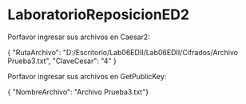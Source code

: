 # LaboratorioReposicionED2

Porfavor ingresar sus archivos en Caesar2:

{ "RutaArchivo": "D:/Escritorio/Lab06EDII/Lab06EDII/Cifrados/Archivo Prueba3.txt", "ClaveCesar": "4" }

Porfavor ingresar sus archivos en GetPublicKey:

{ "NombreArchivo": "Archivo Prueba3.txt"}